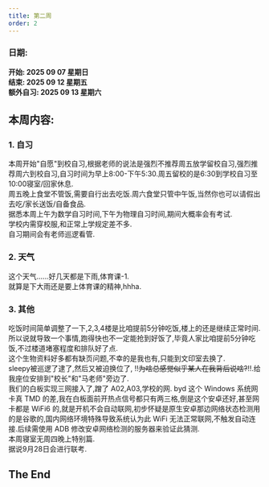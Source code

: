 ```yaml
---
title: 第二周
order: 2
---
```


### 日期:
**开始: 2025 09 07 星期日**  
**结束: 2025 09 12 星期五**  
**额外自习: 2025 09 13 星期六**  

## 本周内容:

### 1. 自习

本周开始"自愿"到校自习,根据老师的说法是强烈不推荐周五放学留校自习,强烈推荐周六到校自习,自习时间为早上8:00-下午5:30.周五留校的是6:30到学校自习至10:00寝室/回家休息.  
周五晚上食堂不管饭,需要自行出去吃饭.周六食堂只管中午饭,当然你也可以请假出去吃/家长送饭/自备食品.  
据悉本周上午为数学自习时间,下午为物理自习时间,期间大概率会有考试.  
学校内需穿校服,和正常上学规定差不多.  
自习期间会有老师巡逻看管.  

### 2. 天气

这个天气......好几天都是下雨,体育课-1.  
就算是下大雨还是要上体育课的精神,hhha.  

### 3. 其他

吃饭时间简单调整了一下,2,3,4楼是比咱提前5分钟吃饭,楼上的还是继续正常时间.所以说就导致一个事情,跑得快也不一定能抢到好饭了,毕竟人家比咱提前5分钟吃饭,不过楼道堵塞程度和排队好了点.  
这个生物资料好多都有缺页问题,不幸的是我也有,只能到文印室去换了.  
sleepy被巡逻了逮了,然后又被迫换位了, !!~~为啥总感觉似乎某人在我背后说啥?~~!!.给我座位安排到"校长"和"马老师"旁边了.  
我们的白板实现三网接入了,蹭了 A02,A03,学校的网. byd 这个 Windows 系统网卡真 TMD 的差,我在白板面前开热点信号都只有两三格,倒是这个安卓还好,甚至网卡都是 WiFi6 的,就是开机不会自动联网,初步怀疑是原生安卓那边网络状态检测用的是谷歌的,国内网络环境特殊导致系统认为此 WiFi 无法正常联网,不触发自动连接.后续需使用 ADB 修改安卓网络检测的服务器来验证此猜测.  
本周寝室无周四晚上特别篇.  
据说9月28日会进行联考.  

## The End